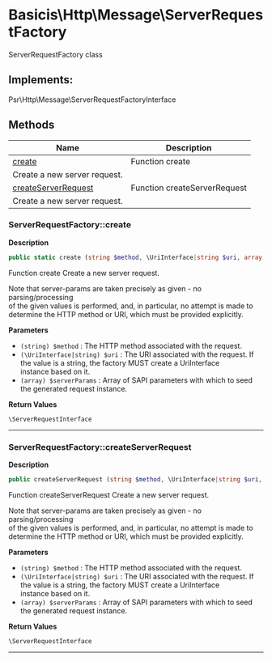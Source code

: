# Basicis\Http\Message\ServerRequestFactory  

ServerRequestFactory class

## Implements:
Psr\Http\Message\ServerRequestFactoryInterface



## Methods

| Name | Description |
|------|-------------|
|[create](#serverrequestfactorycreate)|Function create
Create a new server request.|
|[createServerRequest](#serverrequestfactorycreateserverrequest)|Function createServerRequest
Create a new server request.|




### ServerRequestFactory::create  

**Description**

```php
public static create (string $method, \UriInterface|string $uri, array $serverParams)
```

Function create
Create a new server request. 

Note that server-params are taken precisely as given - no parsing/processing  
of the given values is performed, and, in particular, no attempt is made to  
determine the HTTP method or URI, which must be provided explicitly. 

**Parameters**

* `(string) $method`
: The HTTP method associated with the request.  
* `(\UriInterface|string) $uri`
: The URI associated with the request. If  
the value is a string, the factory MUST create a UriInterface  
instance based on it.  
* `(array) $serverParams`
: Array of SAPI parameters with which to seed  
the generated request instance.  

**Return Values**

`\ServerRequestInterface`




<hr />


### ServerRequestFactory::createServerRequest  

**Description**

```php
public createServerRequest (string $method, \UriInterface|string $uri, array $serverParams)
```

Function createServerRequest
Create a new server request. 

Note that server-params are taken precisely as given - no parsing/processing  
of the given values is performed, and, in particular, no attempt is made to  
determine the HTTP method or URI, which must be provided explicitly. 

**Parameters**

* `(string) $method`
: The HTTP method associated with the request.  
* `(\UriInterface|string) $uri`
: The URI associated with the request. If  
the value is a string, the factory MUST create a UriInterface  
instance based on it.  
* `(array) $serverParams`
: Array of SAPI parameters with which to seed  
the generated request instance.  

**Return Values**

`\ServerRequestInterface`




<hr />

